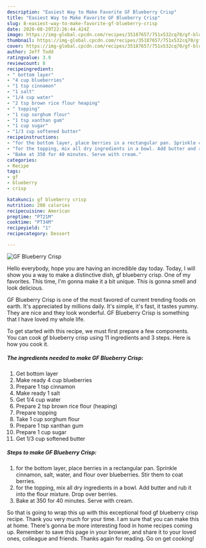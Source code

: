 ```yaml
---
description: "Easiest Way to Make Favorite GF Blueberry Crisp"
title: "Easiest Way to Make Favorite GF Blueberry Crisp"
slug: 8-easiest-way-to-make-favorite-gf-blueberry-crisp
date: 2020-08-29T22:26:44.424Z
image: https://img-global.cpcdn.com/recipes/35187657/751x532cq70/gf-blueberry-crisp-recipe-main-photo.jpg
thumbnail: https://img-global.cpcdn.com/recipes/35187657/751x532cq70/gf-blueberry-crisp-recipe-main-photo.jpg
cover: https://img-global.cpcdn.com/recipes/35187657/751x532cq70/gf-blueberry-crisp-recipe-main-photo.jpg
author: Jeff Todd
ratingvalue: 3.9
reviewcount: 8
recipeingredient:
- " bottom layer"
- "4 cup blueberries"
- "1 tsp cinnamon"
- "1 salt"
- "1/4 cup water"
- "2 tsp brown rice flour heaping"
- " topping"
- "1 cup sorghum flour"
- "1 tsp xanthan gum"
- "1 cup sugar"
- "1/3 cup softened butter"
recipeinstructions:
- "for the bottom layer, place berries in a rectangular pan. Sprinkle cinnamon, salt, water, and flour over blueberries. Stir them to coat berries."
- "for the topping, mix all dry ingredients in a bowl. Add butter and rub it into the flour mixture. Drop over berries."
- "Bake at 350 for 40 minutes. Serve with cream."
categories:
- Recipe
tags:
- gf
- blueberry
- crisp

katakunci: gf blueberry crisp 
nutrition: 208 calories
recipecuisine: American
preptime: "PT21M"
cooktime: "PT34M"
recipeyield: "1"
recipecategory: Dessert

---
```



![GF Blueberry Crisp](https://img-global.cpcdn.com/recipes/35187657/751x532cq70/gf-blueberry-crisp-recipe-main-photo.jpg)

Hello everybody, hope you are having an incredible day today. Today, I will show you a way to make a distinctive dish, gf blueberry crisp. One of my favorites. This time, I'm gonna make it a bit unique. This is gonna smell and look delicious.

GF Blueberry Crisp is one of the most favored of current trending foods on earth. It's appreciated by millions daily. It's simple, it's fast, it tastes yummy. They are nice and they look wonderful. GF Blueberry Crisp is something that I have loved my whole life.




To get started with this recipe, we must first prepare a few components. You can cook gf blueberry crisp using 11 ingredients and 3 steps. Here is how you cook it.

##### The ingredients needed to make GF Blueberry Crisp:

1. Get  bottom layer
1. Make ready 4 cup blueberries
1. Prepare 1 tsp cinnamon
1. Make ready 1 salt
1. Get 1/4 cup water
1. Prepare 2 tsp brown rice flour (heaping)
1. Prepare  topping
1. Take 1 cup sorghum flour
1. Prepare 1 tsp xanthan gum
1. Prepare 1 cup sugar
1. Get 1/3 cup softened butter




##### Steps to make GF Blueberry Crisp:

1. for the bottom layer, place berries in a rectangular pan. Sprinkle cinnamon, salt, water, and flour over blueberries. Stir them to coat berries.
1. for the topping, mix all dry ingredients in a bowl. Add butter and rub it into the flour mixture. Drop over berries.
1. Bake at 350 for 40 minutes. Serve with cream.




So that is going to wrap this up with this exceptional food gf blueberry crisp recipe. Thank you very much for your time. I am sure that you can make this at home. There's gonna be more interesting food in home recipes coming up. Remember to save this page in your browser, and share it to your loved ones, colleague and friends. Thanks again for reading. Go on get cooking!

